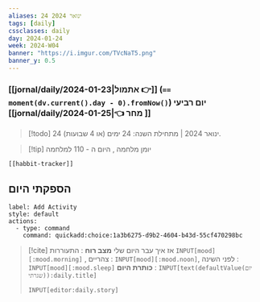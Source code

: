 ```yaml
---
aliases: 24 ינואר 2024
tags: [daily]
cssclasses: daily
day: 2024-01-24
week: 2024-W04
banner: "https://i.imgur.com/TVcNaT5.png"
banner_y: 0.5
---
```


### [[jornal/daily/2024-01-23|אתמול 👉]] (**`== moment(dv.current().day - 0).fromNow()`**) יום רביעי [[jornal/daily/2024-01-25|👈 מחר ]]

> [!todo]   24 ינואר 2024 | מתחילת השנה: 24 ימים (או 4 שבועות). 

> [!tip]  יומן מלחמה , היום ה - 110 למלחמה

```meta-bind-embed
[[habbit-tracker]]
```

## הספקתי היום

```meta-bind-button
label: Add Activity
style: default
actions: 
  - type: command
    command: quickadd:choice:1a3b6275-d9b2-4604-b43d-55cf470298bc

```

> [!cite] אז איך עבר היום שלי
> **מצב רוח** :  התעוררות `INPUT[mood][:mood.morning]` , צהריים : `INPUT[mood][:mood.noon]`,  לפני השינה :  `INPUT[mood][:mood.sleep]`
> **כותרת היום** : `INPUT[text(defaultValue(יום שגרתי)):daily.title]`
> ```meta-bind
> INPUT[editor:daily.story]
> ```